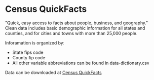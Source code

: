 Census QuickFacts
======================

"Quick, easy access to facts about people, business, and geography."
Clean data includes basic demographic information for all states and counties, and for cities and towns with more than 25,000 people.

Inforamation is organized by:
* State fips code
* County fip code 
* All other variable abbreviations can be found in data-dictionary.csv

Data can be downloaded at [Census QuickFacts](http://quickfacts.census.gov/qfd/download_data.html) 

